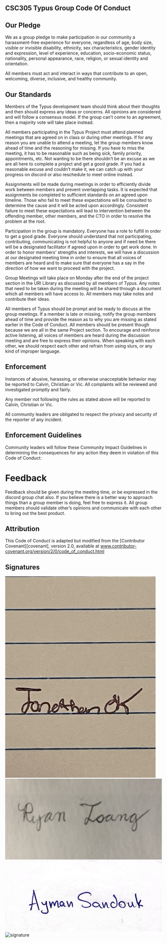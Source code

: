 ## CSC305 Typus Group Code Of Conduct

## Our Pledge

We as a group pledge to make
participation in our community a harassment-free experience for
everyone, regardless of age, body size, visible or invisible
disability, ethnicity, sex characteristics, gender identity and
expression, level of experience, education, socio-economic
status, nationality, personal appearance, race, religion, or
sexual identity and orientation.

All members must act and interact in ways that contribute to an
open, welcoming, diverse, inclusive, and healthy community.

## Our Standards

Members of the Typus development team should think about their thoughts and then should express any ideas or concerns. All opinions are considered and will follow a consensus model. If the group can’t come to an agreement, then a majority vote will take place instead.

All members participating in the Typus Project must attend planned meetings that are agreed on in class or during other meetings. If for any reason you are unable to attend a meeting, let the group members know ahead of time and the reasoning for missing. If you have to miss the meeting, it has to be reasonable such as being sick, family priority, appointments, etc. Not wanting to be there shouldn’t be an excuse as we are all here to complete a project and get a good grade. If you had a reasonable excuse and couldn’t make it, we can catch up with your progress on discord or also reschedule to meet online instead.

Assignments will be made during meetings in order to efficiently divide work between members and prevent overlapping tasks. It is expected that assignments be completed to sufficient standards on an agreed upon timeline. Those who fail to meet these expectations will be consulted to determine the cause and it will be acted upon accordingly. Consistent failure to meet these expectations will lead to intervention between the offending member, other members, and the CTO in order to resolve the problem at the root. 

Participation in the group is mandatory. Everyone has a role to fulfill in order to get a good grade. Everyone should understand that not participating, contributing, communicating is not helpful to anyone and if need be there will be a designated facilitator if agreed upon in order to get work done. In order to honor members' strengths and interests, we will have a discussion at our designated meeting time in order to ensure that all voices of members are heard and to make sure that everyone has a say in the direction of how we want to proceed with the project.

Group Meetings will take place on Monday after the end of the project section in the URI Library as discussed by all members of Typus. Any notes that need to be taken during the meeting will be shared through a document which all members will have access to. All members may take notes and contribute their ideas.

All members of Typus should be prompt and be ready to discuss at the group meetings. If a member is late or missing, notify the group members ahead of time and provide the reason as to why you are missing as stated earlier in the Code of Conduct. All members should be present though because we are all in the same Project section.
To encourage and reinforce active listening, all voices of members are heard during the discussion meeting and are free to express their opinions. When speaking with each other, we should respect each other and refrain from using slurs, or any kind of improper language.

## Enforcement

Instances of abusive, harassing, or otherwise unacceptable
behavior may be reported to Calvin, Christian or Vic. All complaints will
be reviewed and investigated promptly and fairly.

Any member not following the rules as stated above will be reported to Calvin, Christian or Vic.

All community leaders are obligated to respect the privacy and
security of the reporter of any incident.

## Enforcement Guidelines

Community leaders will follow these Community Impact Guidelines
in determining the consequences for any action they deem in
violation of this Code of Conduct:

# Feedback

Feedback should be given during the meeting time, or be expressed in the discord group chat also. If you believe there is a better way to approach things than a group member is doing, feel free to express it. All group members should validate other’s opinions and communicate with each other to bring out the best product.

## Attribution

This Code of Conduct is adapted but modified from the
[Contributor Covenant][covenant],
version 2.0, available at
www.contributor-covenant.org/version/2/0/code_of_conduct.html

## Signatures
![Jonathan's Signature](https://github.com/parkerdonahue/TypUs/blob/main/src/Jonathan-Ok.jpg)
![Ryan's Signature](https://github.com/parkerdonahue/TypUs/blob/main/src/Ryan-Tsang.jpg?raw=true)
![Ayman's Signature](https://raw.githubusercontent.com/parkerdonahue/TypUs/main/src/Ayman-Sandouk.jpg)
![signature](https://github.com/parkerdonahue/TypUs/assets/71345069/7c883155-a978-4e3d-9b6f-859dff1c54e4)

